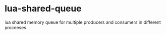# lua-shared-queue
lua shared memory queue for multiple producers and consumers in different proceeses
